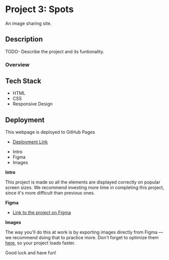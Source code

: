 # Project 3: Spots

An image sharing site.

## Description

TODO- Describe the project and its funtionality.

### Overview

## Tech Stack

- HTML
- CSS
- Responsive Design

## Deployment

This webpage is deployed to GitHub Pages

- [Deployment Link](https://lyrical-whip.github.io/se_project_spots/)

* Intro
* Figma
* Images

**Intro**

This project is made so all the elements are displayed correctly on popular screen sizes. We recommend investing more time in completing this project, since it's more difficult than previous ones.

**Figma**

- [Link to the project on Figma](https://www.figma.com/file/BBNm2bC3lj8QQMHlnqRsga/Sprint-3-Project-%E2%80%94-Spots?type=design&node-id=2%3A60&mode=design&t=afgNFybdorZO6cQo-1)

**Images**

The way you'll do this at work is by exporting images directly from Figma — we recommend doing that to practice more. Don't forget to optimize them [here](https://tinypng.com/), so your project loads faster.

Good luck and have fun!

